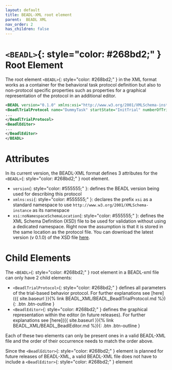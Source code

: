 ```yaml
---
layout: default
title: BEADL-XML root element
parent:  BEADL XML
nav_order: 2
has_children: false
---
```

# `<BEADL>`{: style="color: #268bd2;" } Root Element

The root element `<BEADL>`{: style="color: #268bd2;" } in the XML format works as a container for the behavioral task protocol definition but also to non-protocol specific properties such as properties for a graphical representation of the protocol in an additional editor.
```xml
<BEADL version="0.1.0" xmlns:xsi="http://www.w3.org/2001/XMLSchema-instance" xsi:noNamespaceSchemaLocation="BEADL.xsd">
<BeadlTrialProtocol name="DummyTask" startState="InitTrial" numberOfTrials="INF">
...
</BeadlTrialProtocol>
<BeadlEditor>
...
</BeadlEditor>
</BEADL>
```

# Attributes
In its current version, the BEADL-XML format defines 3 attributes for the `<BEADL>`{: style="color: #268bd2;" } root element.
- `version`{: style="color: #555555;" }: defines the BEADL version being used for describing this protocol
- `xmlns:xsi`{: style="color: #555555;" }:  declares the prefix `xsi` as a standard namespace to use `http://www.w3.org/2001/XMLSchema-instance` as its namespace
- `xsi:noNamespaceSchemaLocation`{: style="color: #555555;" }: defines the XML Schema Definition (XSD) file to be used for validation without using a dedicated namespace. Right now the assumption is that it is stored in the same location as the protocol file. You can download the latest version (v 0.1.0) of the XSD file [here](https://github.com/BEADL/XSD/releases/download/0.1.0/BEADL.xsd).

# Child Elements
The `<BEADL>`{: style="color: #268bd2;" }  root element in a BEADL-xml file can only have 2 child elements:
- `<BeadlTrialProtocol>`{: style="color: #268bd2;" } defines all parameters of the trial-based behavior protocol. For further explanations see [here]({{ site.baseurl }}{% link BEADL_XML/BEADL_BeadlTrialProtocol.md %}){: .btn .btn-outline }
- `<BeadlEditor>`{: style="color: #268bd2;" } defines the graphical representation within the editor (in future releases). For further explanations see [here]({{ site.baseurl }}{% link BEADL_XML/BEADL_BeadlEditor.md %}){: .btn .btn-outline }

Each of these two elements can only be present ones in a valid BEADL-XML file and the order of their occurrence needs to match the order above.

Since the `<BeadlEditor>`{: style="color: #268bd2;" } element is planned for future releases of BEADL-XML, a valid BEADL-XML file does not have to include a `<BeadlEditor>`{: style="color: #268bd2;" } element
